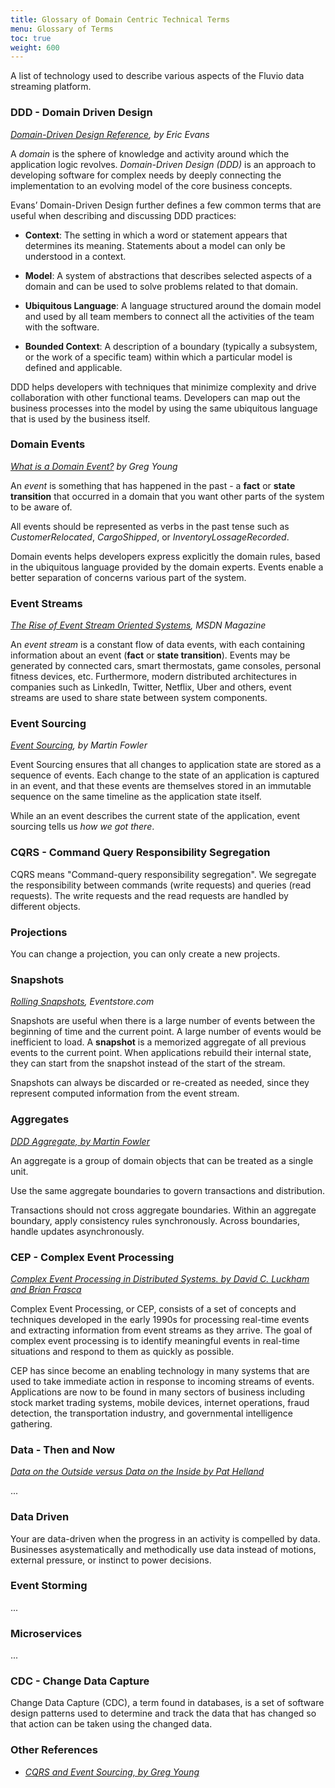 ```yaml
---
title: Glossary of Domain Centric Technical Terms
menu: Glossary of Terms
toc: true
weight: 600
---
```


A list of technology used to describe various aspects of the Fluvio data streaming platform.

### DDD - Domain Driven Design

_<a href="https://domainlanguage.com/wp-content/uploads/2016/05/DDD_Reference_2015-03.pdf" target="_blank">Domain-Driven Design Reference</a>, by Eric Evans_

A _domain_ is the sphere of knowledge and activity around which the application logic revolves. _Domain-Driven Design (DDD)_ is an approach to developing software for complex needs by deeply connecting the implementation to an evolving model of the core business concepts.

Evans’ Domain-Driven Design further defines a few common terms that are useful when describing and discussing DDD practices:

* **Context**: The setting in which a word or statement appears that determines its meaning. Statements about a model can only be understood in a context.

* **Model**: A system of abstractions that describes selected aspects of a domain and can be used to solve problems related to that domain.

* **Ubiquitous Language**: A language structured around the domain model and used by all team members to connect all the activities of the team with the software.

* **Bounded Context**: A description of a boundary (typically a subsystem, or the work of a specific team) within which a particular model is defined and applicable.

DDD helps developers with techniques that minimize complexity and drive collaboration with other functional teams. Developers can map out the business processes into the model by using the same ubiquitous language that is used by the business itself.


### Domain Events

_<a href="http://codebetter.com/gregyoung/2010/04/11/what-is-a-domain-event/" target="_blank">What is a Domain Event?</a> by Greg Young_

An _event_ is something that has happened in the past - a **fact** or **state transition** that occurred in a domain that you want other parts of the system to be aware of.

All events should be represented as verbs in the past tense such as _CustomerRelocated_, _CargoShipped_, or _InventoryLossageRecorded_.

Domain events helps developers express explicitly the domain rules, based in the ubiquitous language provided by the domain experts. Events enable a better separation of concerns various part of the system.


### Event Streams
_<a href="https://docs.microsoft.com/en-us/archive/msdn-magazine/2015/february/microsoft-azure-the-rise-of-event-stream-oriented-systems" target="_blank">The Rise of Event Stream Oriented Systems</a>, MSDN Magazine_

An _event stream_ is a constant flow of data events, with each containing information about an event (**fact** or **state transition**).
Events may be generated by connected cars, smart thermostats, game consoles, personal fitness devices, etc. Furthermore, modern distributed architectures in companies such as LinkedIn, Twitter, Netflix, Uber and others, event streams are used to share state between system components.

### Event Sourcing

_<a href="https://martinfowler.com/eaaDev/EventSourcing.html" target="_blank">Event Sourcing</a>, by Martin Fowler_

Event Sourcing ensures that all changes to application state are stored as a sequence of events. Each change to the state of an application is captured in an event, and that these events are themselves stored in an immutable sequence on the same timeline as the application state itself.

While an an event describes the current state of the application, event sourcing tells us _how we got there_.


### CQRS - Command Query Responsibility Segregation

CQRS means "Command-query responsibility segregation". We segregate the responsibility between commands (write requests) and queries (read requests). The write requests and the read requests are handled by different objects.


### Projections

You can change a projection, you can only create a new projects.


### Snapshots

_<a href="https://eventstore.com/docs/event-sourcing-basics/rolling-snapshots/index.html" target="_blank">Rolling Snapshots</a>, Eventstore.com_

Snapshots are useful when there is a large number of events between the beginning of time and the current point. A large number of events would be inefficient to load. A **snapshot** is a memorized aggregate of all previous events to the current point. When applications rebuild their internal state, they can start from the snapshot instead of the start of the stream. 

Snapshots can always be discarded or re-created as needed, since they represent computed information from the event stream.


### Aggregates

_<a href="https://martinfowler.com/bliki/DDD_Aggregate.html" target="_blank">DDD Aggregate, by Martin Fowler</a>_

An aggregate is a group of domain objects that can be treated as a single unit. 

Use	the	same aggregate boundaries to govern transactions and distribution.

Transactions should not cross aggregate boundaries. Within an aggregate boundary, apply consistency rules synchronously. Across	 boundaries, handle updates asynchronously.


### CEP - Complex Event Processing

_<a href="https://complexevents.com/stanford/cep/" target="_blank">Complex Event Processing in Distributed Systems. by David C. Luckham and Brian Frasca</a>_

Complex Event Processing, or CEP, consists of a set of concepts and techniques developed in the early 1990s for processing real-time events and extracting information from event streams as they arrive. The goal of complex event processing is to identify meaningful events in real-time situations and respond to them as quickly as possible.

CEP has since become an enabling technology in many systems that are used to take immediate action in response to incoming streams of events. Applications are now to be found in many sectors of business including stock market trading systems, mobile devices, internet operations, fraud detection, the transportation industry, and governmental intelligence gathering.


### Data - Then and Now

_<a href="http://cidrdb.org/cidr2005/papers/P12.pdf" target="_blank">Data on the Outside versus Data on the Inside by Pat Helland</a>_

...

### Data Driven

Your are data-driven when the progress in an activity is compelled by data. Businesses asystematically and methodically use data instead of motions, external pressure, or instinct to power decisions.




### Event Storming

...

### Microservices

...

### CDC - Change Data Capture

Change Data Capture (CDC), a term found in databases, is a set of software design patterns used to determine and track the data that has changed so that action can be taken using the changed data.


### Other References

* _<a href="https://www.youtube.com/watch?v=JHGkaShoyNs" target="_blank">CQRS and Event Sourcing, by Greg Young</a>_
